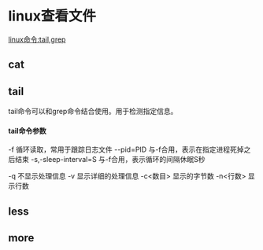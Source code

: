 # linux查看文件

[linux命令:tail,grep](https://blog.tanteng.me/2015/10/linux-tail-grep/)

## cat

## tail

tail命令可以和grep命令结合使用。用于检测指定信息。
#### tail命令参数
  -f                   循环读取，常用于跟踪日志文件
  --pid=PID            与-f合用，表示在指定进程死掉之后结束
  -s,-sleep-interval=S 与-f合用，表示循环的间隔休眠S秒

  -q                   不显示处理信息
  -v                   显示详细的处理信息
  -c<数目>             显示的字节数
  -n<行数>             显示行数

## less

## more
